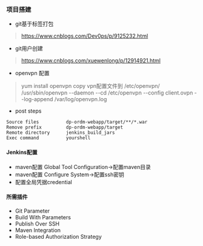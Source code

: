 ### 项目搭建

* git基于标签打包
> https://www.cnblogs.com/Dev0ps/p/9125232.html
* git用户创建
> https://www.cnblogs.com/xuewenlong/p/12914921.html
* openvpn 配置
> yum install openvpn
> copy vpn配置文件到 /etc/openvpn/
> /usr/sbin/openvpn --daemon --cd /etc/openvpn --config client.ovpn --log-append /var/log/openvpn.log

* post steps
```
Source files          dp-ordm-webapp/target/**/*.war
Remove prefix         dp-ordm-webapp/target
Remote directory      jenkins_build_jars
Exec command          yourshell
```

#### Jenkins配置

* maven配置 Global Tool Configuration->配置maven目录
* maven配置 Configure System->配置ssh密钥
* 配置全局凭据credential

#### 所需插件

* Git Parameter
* Build With Parameters
* Publish Over SSH
* Maven Integration
* Role-based Authorization Strategy